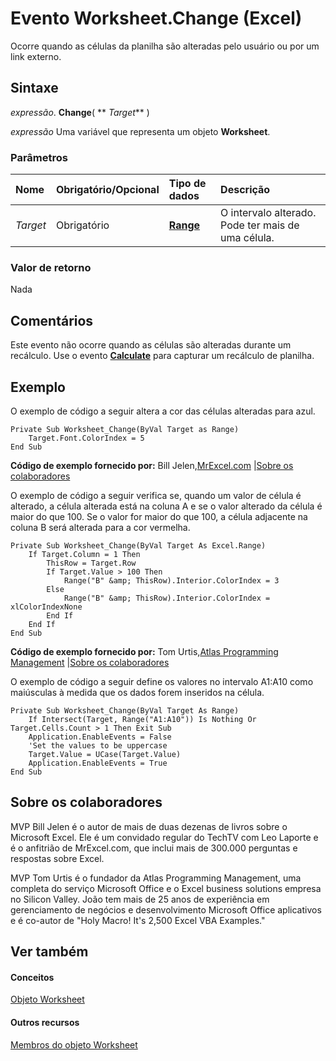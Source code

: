 
# Evento Worksheet.Change (Excel)

Ocorre quando as células da planilha são alteradas pelo usuário ou por um link externo.


## Sintaxe

 _expressão_. **Change**( ** _Target_** )

 _expressão_ Uma variável que representa um objeto **Worksheet**.


### Parâmetros



|**Nome**|**Obrigatório/Opcional**|**Tipo de dados**|**Descrição**|
|:-----|:-----|:-----|:-----|
| _Target_|Obrigatório|**[Range](b8207778-0dcc-4570-1234-f130532cc8cd.md)**|O intervalo alterado. Pode ter mais de uma célula.|

### Valor de retorno

Nada


## Comentários

Este evento não ocorre quando as células são alteradas durante um recálculo. Use o evento  **[Calculate](5510a6e9-5038-9bd2-8f7b-aa75427f48d4.md)** para capturar um recálculo de planilha.


## Exemplo

O exemplo de código a seguir altera a cor das células alteradas para azul.


```
Private Sub Worksheet_Change(ByVal Target as Range) 
    Target.Font.ColorIndex = 5 
End Sub
```



 **Código de exemplo fornecido por:** Bill Jelen,[MrExcel.com](http://www.mrexcel.com/) |[Sobre os colaboradores](d9e11d08-41ba-f0a8-dc55-6c6cd4e76dd0.md#AboutContributor)

O exemplo de código a seguir verifica se, quando um valor de célula é alterado, a célula alterada está na coluna A e se o valor alterado da célula é maior do que 100. Se o valor for maior do que 100, a célula adjacente na coluna B será alterada para a cor vermelha.




```
Private Sub Worksheet_Change(ByVal Target As Excel.Range) 
    If Target.Column = 1 Then 
        ThisRow = Target.Row 
        If Target.Value > 100 Then 
            Range("B" &amp; ThisRow).Interior.ColorIndex = 3 
        Else 
            Range("B" &amp; ThisRow).Interior.ColorIndex = xlColorIndexNone 
        End If 
    End If 
End Sub
```



 **Código de exemplo fornecido por:** Tom Urtis,[Atlas Programming Management](http://www.atlaspm.com/) |[Sobre os colaboradores](d9e11d08-41ba-f0a8-dc55-6c6cd4e76dd0.md#AboutContributor)

O exemplo de código a seguir define os valores no intervalo A1:A10 como maiúsculas à medida que os dados forem inseridos na célula.




```
Private Sub Worksheet_Change(ByVal Target As Range)
    If Intersect(Target, Range("A1:A10")) Is Nothing Or Target.Cells.Count > 1 Then Exit Sub
    Application.EnableEvents = False
    'Set the values to be uppercase
    Target.Value = UCase(Target.Value)
    Application.EnableEvents = True
End Sub
```


## Sobre os colaboradores
<a name="AboutContributor"> </a>

MVP Bill Jelen é o autor de mais de duas dezenas de livros sobre o Microsoft Excel. Ele é um convidado regular do TechTV com Leo Laporte e é o anfitrião de MrExcel.com, que inclui mais de 300.000 perguntas e respostas sobre Excel.

MVP Tom Urtis é o fundador da Atlas Programming Management, uma completa do serviço Microsoft Office e o Excel business solutions empresa no Silicon Valley. João tem mais de 25 anos de experiência em gerenciamento de negócios e desenvolvimento Microsoft Office aplicativos e é co-autor de "Holy Macro! It's 2,500 Excel VBA Examples."


## Ver também
<a name="AboutContributor"> </a>


#### Conceitos


[Objeto Worksheet](182b705e-854a-81cc-a4b0-59b942de55ae.md)
#### Outros recursos


[Membros do objeto Worksheet](f8c1afea-1a1c-f5e4-37e3-52c434c8c157.md)